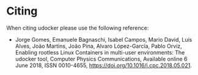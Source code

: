 # Citing

When citing udocker please use the following reference:

* Jorge Gomes, Emanuele Bagnaschi, Isabel Campos, Mario David, Luís Alves, João Martins, João Pina,
  Alvaro López-García, Pablo Orviz, Enabling rootless Linux Containers in multi-user environments:
  The udocker tool, Computer Physics Communications, Available online 6 June 2018,
  ISSN 0010-4655, <https://doi.org/10.1016/j.cpc.2018.05.021>.
